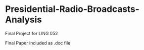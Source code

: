 Presidential-Radio-Broadcasts-Analysis
======================================

Final Project for LING 052

Final Paper included as .doc file
